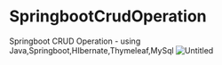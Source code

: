# SpringbootCrudOperation
Springboot CRUD Operation - using Java,Springboot,HIbernate,Thymeleaf,MySql
![Untitled](https://user-images.githubusercontent.com/121173010/222689893-4c359fda-6480-41a8-8b72-373d1bb9c720.png)
